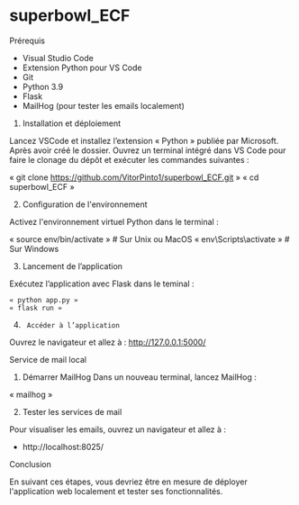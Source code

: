 # superbowl_ECF

Prérequis

-	Visual Studio Code
-	Extension Python pour VS Code
-	Git
-	Python 3.9
-	Flask
-	MailHog (pour tester les emails localement)

1.	Installation et déploiement

Lancez VSCode et installez l’extension « Python » publiée par Microsoft. Après avoir créé le dossier. Ouvrez un terminal intégré dans VS Code pour faire le clonage du dépôt et exécuter les commandes suivantes :

« git clone https://github.com/VitorPinto1/superbowl_ECF.git »
« cd superbowl_ECF »

2. 	Configuration de l'environnement

Activez l'environnement virtuel Python dans le terminal :

« source env/bin/activate »  # Sur Unix ou MacOS
« env\Scripts\activate »    # Sur Windows

3. 	Lancement de l’application

Exécutez l’application avec Flask dans le teminal :

	« python app.py »
	« flask run »

4.  	Accéder à l’application

Ouvrez le navigateur et allez à :
http://127.0.0.1:5000/

Service de mail local

1. 	Démarrer MailHog
Dans un nouveau terminal, lancez MailHog :

« mailhog »

2. Tester les services de mail

Pour visualiser les emails, ouvrez un navigateur et allez à :

-	http://localhost:8025/

Conclusion

En suivant ces étapes, vous devriez être en mesure de déployer l'application web localement et tester ses fonctionnalités.

